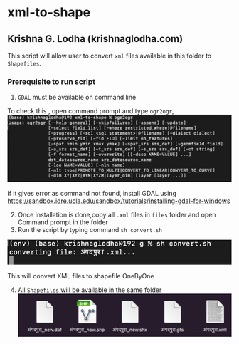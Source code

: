 # xml-to-shape 

## Krishna G. Lodha (krishnaglodha.com)

This script will allow user to convert `xml` files available in this folder to `Shapefiles`.

### Prerequisite to run script

1. `GDAL` must be available on command line 

To check this , open command prompt and type `ogr2ogr`,
![GDAL command line](static/ogr.png "GDAL command line")

 if it gives error as command not found, install GDAL using https://sandbox.idre.ucla.edu/sandbox/tutorials/installing-gdal-for-windows

2. Once installation is done,copy all `.xml` files in `files` folder and open Command prompt in the folder
3. Run the script by typing command `sh convert.sh`

![GDAL convert](static/convert.png "GDAL convert")

This will convert XML files to shapefile OneByOne

4. All `Shapefiles` will be available in the same folder
![GDAL shp](static/shp.png "GDAL shp")

   